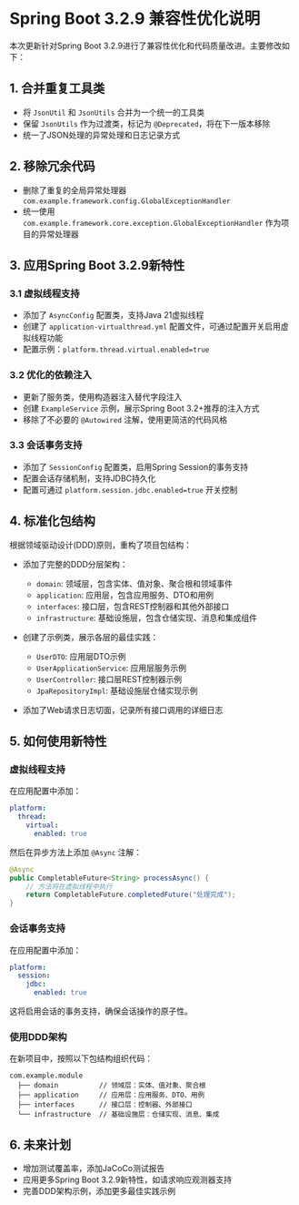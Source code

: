 # Spring Boot 3.2.9 兼容性优化说明

本次更新针对Spring Boot 3.2.9进行了兼容性优化和代码质量改进。主要修改如下：

## 1. 合并重复工具类

- 将 `JsonUtil` 和 `JsonUtils` 合并为一个统一的工具类
- 保留 `JsonUtils` 作为过渡类，标记为 `@Deprecated`，将在下一版本移除
- 统一了JSON处理的异常处理和日志记录方式

## 2. 移除冗余代码

- 删除了重复的全局异常处理器 `com.example.framework.config.GlobalExceptionHandler`
- 统一使用 `com.example.framework.core.exception.GlobalExceptionHandler` 作为项目的异常处理器

## 3. 应用Spring Boot 3.2.9新特性

### 3.1 虚拟线程支持

- 添加了 `AsyncConfig` 配置类，支持Java 21虚拟线程
- 创建了 `application-virtualthread.yml` 配置文件，可通过配置开关启用虚拟线程功能
- 配置示例：`platform.thread.virtual.enabled=true`

### 3.2 优化的依赖注入

- 更新了服务类，使用构造器注入替代字段注入
- 创建 `ExampleService` 示例，展示Spring Boot 3.2+推荐的注入方式
- 移除了不必要的 `@Autowired` 注解，使用更简洁的代码风格

### 3.3 会话事务支持

- 添加了 `SessionConfig` 配置类，启用Spring Session的事务支持
- 配置会话存储机制，支持JDBC持久化
- 配置可通过 `platform.session.jdbc.enabled=true` 开关控制

## 4. 标准化包结构

根据领域驱动设计(DDD)原则，重构了项目包结构：

- 添加了完整的DDD分层架构：
  - `domain`: 领域层，包含实体、值对象、聚合根和领域事件
  - `application`: 应用层，包含应用服务、DTO和用例
  - `interfaces`: 接口层，包含REST控制器和其他外部接口
  - `infrastructure`: 基础设施层，包含仓储实现、消息和集成组件

- 创建了示例类，展示各层的最佳实践：
  - `UserDTO`: 应用层DTO示例
  - `UserApplicationService`: 应用层服务示例
  - `UserController`: 接口层REST控制器示例
  - `JpaRepositoryImpl`: 基础设施层仓储实现示例

- 添加了Web请求日志切面，记录所有接口调用的详细日志

## 5. 如何使用新特性

### 虚拟线程支持

在应用配置中添加：

```yaml
platform:
  thread:
    virtual:
      enabled: true
```

然后在异步方法上添加 `@Async` 注解：

```java
@Async
public CompletableFuture<String> processAsync() {
    // 方法将在虚拟线程中执行
    return CompletableFuture.completedFuture("处理完成");
}
```

### 会话事务支持

在应用配置中添加：

```yaml
platform:
  session:
    jdbc:
      enabled: true
```

这将启用会话的事务支持，确保会话操作的原子性。

### 使用DDD架构

在新项目中，按照以下包结构组织代码：

```
com.example.module
  ├── domain          // 领域层：实体、值对象、聚合根
  ├── application     // 应用层：应用服务、DTO、用例
  ├── interfaces      // 接口层：控制器、外部接口
  └── infrastructure  // 基础设施层：仓储实现、消息、集成
```

## 6. 未来计划

- 增加测试覆盖率，添加JaCoCo测试报告
- 应用更多Spring Boot 3.2.9新特性，如请求响应观测器支持
- 完善DDD架构示例，添加更多最佳实践示例